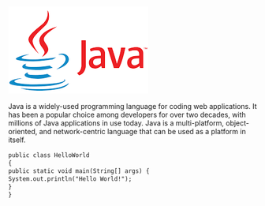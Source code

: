 ![Java ](images/download.png)


Java is a widely-used programming language for coding web applications. It has been a popular choice among developers for over two decades, with millions of Java applications in use today. Java is a multi-platform, object-oriented, and network-centric language that can be used as a platform in itself.

```
public class HelloWorld
{
public static void main(String[] args) {
System.out.println("Hello World!");
}
}
```
